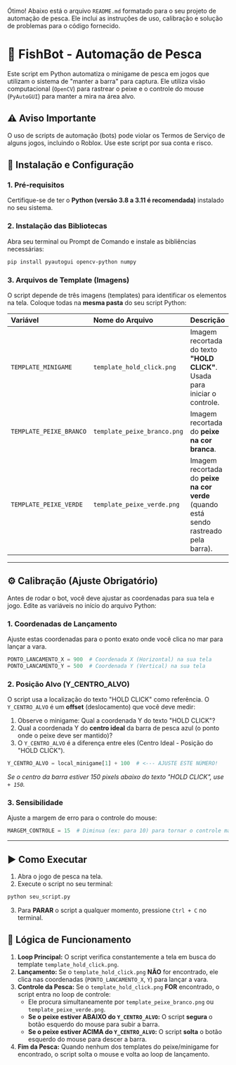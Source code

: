 Ótimo\! Abaixo está o arquivo `README.md` formatado para o seu projeto de automação de pesca. Ele inclui as instruções de uso, calibração e solução de problemas para o código fornecido.

# 🎣 FishBot - Automação de Pesca

Este script em Python automatiza o minigame de pesca em jogos que utilizam o sistema de "manter a barra" para captura. Ele utiliza visão computacional (`OpenCV`) para rastrear o peixe e o controle do mouse (`PyAutoGUI`) para manter a mira na área alvo.

## ⚠️ Aviso Importante

O uso de scripts de automação (bots) pode violar os Termos de Serviço de alguns jogos, incluindo o Roblox. Use este script por sua conta e risco.

## 🚀 Instalação e Configuração

### 1\. Pré-requisitos

Certifique-se de ter o **Python (versão 3.8 a 3.11 é recomendada)** instalado no seu sistema.

### 2\. Instalação das Bibliotecas

Abra seu terminal ou Prompt de Comando e instale as bibliências necessárias:

```bash
pip install pyautogui opencv-python numpy
```

### 3\. Arquivos de Template (Imagens)

O script depende de três imagens (templates) para identificar os elementos na tela. Coloque todas na **mesma pasta** do seu script Python:

| Variável | Nome do Arquivo | Descrição |
| :--- | :--- | :--- |
| `TEMPLATE_MINIGAME` | `template_hold_click.png` | Imagem recortada do texto **"HOLD CLICK"**. Usada para iniciar o controle. |
| `TEMPLATE_PEIXE_BRANCO` | `template_peixe_branco.png` | Imagem recortada do **peixe na cor branca**. |
| `TEMPLATE_PEIXE_VERDE` | `template_peixe_verde.png` | Imagem recortada do **peixe na cor verde** (quando está sendo rastreado pela barra). |

-----

## ⚙️ Calibração (Ajuste Obrigatório)

Antes de rodar o bot, você deve ajustar as coordenadas para sua tela e jogo. Edite as variáveis no início do arquivo Python:

### 1\. Coordenadas de Lançamento

Ajuste estas coordenadas para o ponto exato onde você clica no mar para lançar a vara.

```python
PONTO_LANCAMENTO_X = 900  # Coordenada X (Horizontal) na sua tela
PONTO_LANCAMENTO_Y = 500  # Coordenada Y (Vertical) na sua tela
```

### 2\. Posição Alvo (Y\_CENTRO\_ALVO)

O script usa a localização do texto "HOLD CLICK" como referência. O `Y_CENTRO_ALVO` é um **offset** (deslocamento) que você deve medir:

1.  Observe o minigame: Qual a coordenada Y do texto "HOLD CLICK"?
2.  Qual a coordenada Y do **centro ideal** da barra de pesca azul (o ponto onde o peixe deve ser mantido)?
3.  O `Y_CENTRO_ALVO` é a diferença entre eles (Centro Ideal - Posição do "HOLD CLICK").

<!-- end list -->

```python
Y_CENTRO_ALVO = local_minigame[1] + 100  # <--- AJUSTE ESTE NÚMERO!
```

*Se o centro da barra estiver 150 pixels abaixo do texto "HOLD CLICK", use `+ 150`.*

### 3\. Sensibilidade

Ajuste a margem de erro para o controle do mouse:

```python
MARGEM_CONTROLE = 15  # Diminua (ex: para 10) para tornar o controle mais sensível/rápido.
```

-----

## ▶️ Como Executar

1.  Abra o jogo de pesca na tela.
2.  Execute o script no seu terminal:

<!-- end list -->

```bash
python seu_script.py
```

3.  Para **PARAR** o script a qualquer momento, pressione `Ctrl + C` no terminal.

## 🔧 Lógica de Funcionamento

1.  **Loop Principal:** O script verifica constantemente a tela em busca do template `template_hold_click.png`.
2.  **Lançamento:** Se o `template_hold_click.png` **NÃO** for encontrado, ele clica nas coordenadas (`PONTO_LANCAMENTO_X`, `Y`) para lançar a vara.
3.  **Controle da Pesca:** Se o `template_hold_click.png` **FOR** encontrado, o script entra no loop de controle:
      * Ele procura simultaneamente por `template_peixe_branco.png` ou `template_peixe_verde.png`.
      * **Se o peixe estiver ABAIXO do `Y_CENTRO_ALVO`:** O script **segura** o botão esquerdo do mouse para subir a barra.
      * **Se o peixe estiver ACIMA do `Y_CENTRO_ALVO`:** O script **solta** o botão esquerdo do mouse para descer a barra.
4.  **Fim da Pesca:** Quando nenhum dos templates do peixe/minigame for encontrado, o script solta o mouse e volta ao loop de lançamento.
